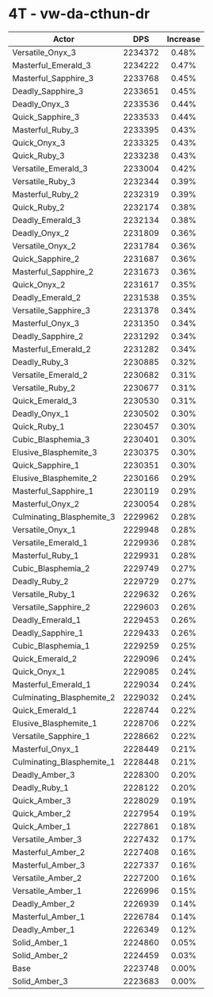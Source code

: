 # 4T - vw-da-cthun-dr
| Actor | DPS | Increase |
|---|:---:|:---:|
|Versatile_Onyx_3|2234372|0.48%|
|Masterful_Emerald_3|2234222|0.47%|
|Masterful_Sapphire_3|2233768|0.45%|
|Deadly_Sapphire_3|2233651|0.45%|
|Deadly_Onyx_3|2233536|0.44%|
|Quick_Sapphire_3|2233533|0.44%|
|Masterful_Ruby_3|2233395|0.43%|
|Quick_Onyx_3|2233325|0.43%|
|Quick_Ruby_3|2233238|0.43%|
|Versatile_Emerald_3|2233004|0.42%|
|Versatile_Ruby_3|2232344|0.39%|
|Masterful_Ruby_2|2232319|0.39%|
|Quick_Ruby_2|2232174|0.38%|
|Deadly_Emerald_3|2232134|0.38%|
|Deadly_Onyx_2|2231809|0.36%|
|Versatile_Onyx_2|2231784|0.36%|
|Quick_Sapphire_2|2231687|0.36%|
|Masterful_Sapphire_2|2231673|0.36%|
|Quick_Onyx_2|2231617|0.35%|
|Deadly_Emerald_2|2231538|0.35%|
|Versatile_Sapphire_3|2231378|0.34%|
|Masterful_Onyx_3|2231350|0.34%|
|Deadly_Sapphire_2|2231292|0.34%|
|Masterful_Emerald_2|2231282|0.34%|
|Deadly_Ruby_3|2230885|0.32%|
|Versatile_Emerald_2|2230682|0.31%|
|Versatile_Ruby_2|2230677|0.31%|
|Quick_Emerald_3|2230530|0.31%|
|Deadly_Onyx_1|2230502|0.30%|
|Quick_Ruby_1|2230457|0.30%|
|Cubic_Blasphemia_3|2230401|0.30%|
|Elusive_Blasphemite_3|2230375|0.30%|
|Quick_Sapphire_1|2230351|0.30%|
|Elusive_Blasphemite_2|2230166|0.29%|
|Masterful_Sapphire_1|2230119|0.29%|
|Masterful_Onyx_2|2230054|0.28%|
|Culminating_Blasphemite_3|2229962|0.28%|
|Versatile_Onyx_1|2229948|0.28%|
|Versatile_Emerald_1|2229936|0.28%|
|Masterful_Ruby_1|2229931|0.28%|
|Cubic_Blasphemia_2|2229749|0.27%|
|Deadly_Ruby_2|2229729|0.27%|
|Versatile_Ruby_1|2229632|0.26%|
|Versatile_Sapphire_2|2229603|0.26%|
|Deadly_Emerald_1|2229453|0.26%|
|Deadly_Sapphire_1|2229433|0.26%|
|Cubic_Blasphemia_1|2229259|0.25%|
|Quick_Emerald_2|2229096|0.24%|
|Quick_Onyx_1|2229085|0.24%|
|Masterful_Emerald_1|2229034|0.24%|
|Culminating_Blasphemite_2|2229032|0.24%|
|Quick_Emerald_1|2228744|0.22%|
|Elusive_Blasphemite_1|2228706|0.22%|
|Versatile_Sapphire_1|2228662|0.22%|
|Masterful_Onyx_1|2228449|0.21%|
|Culminating_Blasphemite_1|2228448|0.21%|
|Deadly_Amber_3|2228300|0.20%|
|Deadly_Ruby_1|2228122|0.20%|
|Quick_Amber_3|2228029|0.19%|
|Quick_Amber_2|2227954|0.19%|
|Quick_Amber_1|2227861|0.18%|
|Versatile_Amber_3|2227432|0.17%|
|Masterful_Amber_2|2227408|0.16%|
|Masterful_Amber_3|2227337|0.16%|
|Versatile_Amber_2|2227200|0.16%|
|Versatile_Amber_1|2226996|0.15%|
|Deadly_Amber_2|2226939|0.14%|
|Masterful_Amber_1|2226784|0.14%|
|Deadly_Amber_1|2226349|0.12%|
|Solid_Amber_1|2224860|0.05%|
|Solid_Amber_2|2224459|0.03%|
|Base|2223748|0.00%|
|Solid_Amber_3|2223683|0.00%|
